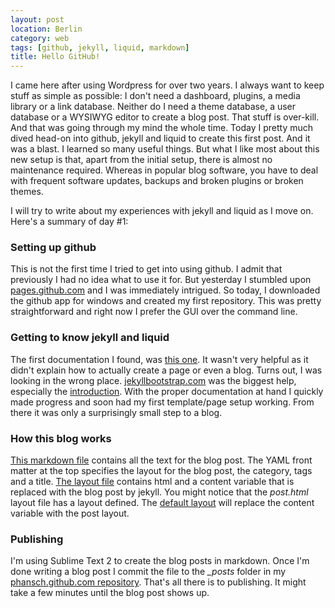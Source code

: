 ```yaml
---
layout: post
location: Berlin
category: web
tags: [github, jekyll, liquid, markdown]
title: Hello GitHub!
---
```

I came here after using Wordpress for over two years. 
I always want to keep stuff as simple as possible: I don't need a dashboard, plugins, a media library or a link database. Neither do I need a theme database, a user database or a WYSIWYG editor to create a blog post. That stuff is over-kill. And that was going through my mind the whole time. 
Today I pretty much dived head-on into github, jekyll and liquid to create this first post. And it was a blast. I learned so many useful things. But what I like most about this new setup is that, apart from the initial setup, there is almost no maintenance required. Whereas in popular blog software, you have to deal with frequent software updates, backups and broken plugins or broken themes.

I will try to write about my experiences with jekyll and liquid as I move on. Here's a summary of day #1:

### Setting up github ###
This is not the first time I tried to get into using github. I admit that previously I had no idea what to use it for. But yesterday I stumbled upon [pages.github.com](http://pages.github.com) and I was immediately intrigued. So today, I downloaded the github app for windows and created my first repository. This was pretty straightforward and right now I prefer the GUI over the command line.

### Getting to know jekyll and liquid ###
The first documentation I found, was [this one](https://help.github.com/categories/20/articles). It wasn't very helpful as it didn't explain how to actually create a page or even a blog. Turns out, I was looking in the wrong place. [jekyllbootstrap.com](http://jekyllbootstrap.com/) was the biggest help, especially the [introduction](http://jekyllbootstrap.com/lessons/jekyll-introduction.html). 
With the proper documentation at hand I quickly made progress and soon had my first template/page setup working. From there it was only a surprisingly small step to a blog.

### How this blog works ###
[This markdown file](https://github.com/phansch/phansch.github.com/blob/master/_posts/2012-07-26-HelloGitHub.md) contains all the text for the blog post. The YAML front matter at the top specifies the layout for the blog post, the category, tags and a title. [The layout file](https://github.com/phansch/phansch.github.com/blob/master/_layouts/post.html) contains html and a content variable that is replaced with the blog post by jekyll. You might notice that the *post.html* layout file has a layout defined. The [default layout](https://github.com/phansch/phansch.github.com/blob/master/_layouts/default.html) will replace the content variable with the post layout.

### Publishing ###
I'm using Sublime Text 2 to create the blog posts in markdown. Once I'm done writing a blog post I commit the file to the *\_posts* folder in my [phansch.github.com repository](https://github.com/phansch/phansch.github.com). That's all there is to publishing. It might take a few minutes until the blog post shows up.